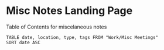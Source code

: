 # Misc Notes Landing Page
Table of Contents for miscelaneous notes


```dataview
TABLE date, location, type, tags FROM "Work/Misc Meetings"
SORT date ASC
```
